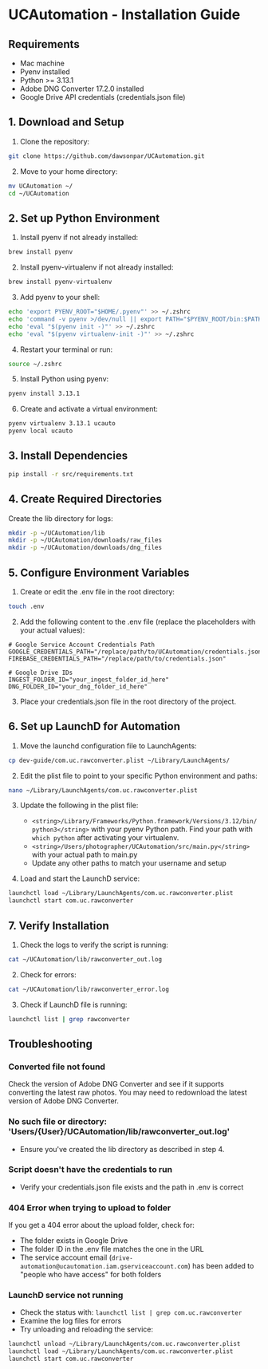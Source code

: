 # UCAutomation - Installation Guide

## Requirements

- Mac machine
- Pyenv installed
- Python >= 3.13.1
- Adobe DNG Converter 17.2.0 installed
- Google Drive API credentials (credentials.json file)

## 1. Download and Setup

1. Clone the repository:

```bash
git clone https://github.com/dawsonpar/UCAutomation.git
```

2. Move to your home directory:

```bash
mv UCAutomation ~/
cd ~/UCAutomation
```

## 2. Set up Python Environment

1. Install pyenv if not already installed:

```bash
brew install pyenv
```

2. Install pyenv-virtualenv if not already installed:

```bash
brew install pyenv-virtualenv
```

3. Add pyenv to your shell:

```bash
echo 'export PYENV_ROOT="$HOME/.pyenv"' >> ~/.zshrc
echo 'command -v pyenv >/dev/null || export PATH="$PYENV_ROOT/bin:$PATH"' >> ~/.zshrc
echo 'eval "$(pyenv init -)"' >> ~/.zshrc
echo 'eval "$(pyenv virtualenv-init -)"' >> ~/.zshrc
```

4. Restart your terminal or run:

```bash
source ~/.zshrc
```

5. Install Python using pyenv:

```bash
pyenv install 3.13.1
```

6. Create and activate a virtual environment:

```bash
pyenv virtualenv 3.13.1 ucauto
pyenv local ucauto
```

## 3. Install Dependencies

```bash
pip install -r src/requirements.txt
```

## 4. Create Required Directories

Create the lib directory for logs:

```bash
mkdir -p ~/UCAutomation/lib
mkdir -p ~/UCAutomation/downloads/raw_files
mkdir -p ~/UCAutomation/downloads/dng_files
```

## 5. Configure Environment Variables

1. Create or edit the .env file in the root directory:

```bash
touch .env
```

2. Add the following content to the .env file (replace the placeholders with your actual values):

```
# Google Service Account Credentials Path
GOOGLE_CREDENTIALS_PATH="/replace/path/to/UCAutomation/credentials.json"
FIREBASE_CREDENTIALS_PATH="/replace/path/to/credentials.json"

# Google Drive IDs
INGEST_FOLDER_ID="your_ingest_folder_id_here"
DNG_FOLDER_ID="your_dng_folder_id_here"
```

3. Place your credentials.json file in the root directory of the project.

## 6. Set up LaunchD for Automation

1. Move the launchd configuration file to LaunchAgents:

```bash
cp dev-guide/com.uc.rawconverter.plist ~/Library/LaunchAgents/
```

2. Edit the plist file to point to your specific Python environment and paths:

```bash
nano ~/Library/LaunchAgents/com.uc.rawconverter.plist
```

3. Update the following in the plist file:

   - `<string>/Library/Frameworks/Python.framework/Versions/3.12/bin/python3</string>` with your pyenv Python path. Find your path with `which python` after activating your virtualenv.
   - `<string>/Users/photographer/UCAutomation/src/main.py</string>` with your actual path to main.py
   - Update any other paths to match your username and setup

4. Load and start the LaunchD service:

```bash
launchctl load ~/Library/LaunchAgents/com.uc.rawconverter.plist
launchctl start com.uc.rawconverter
```

## 7. Verify Installation

1. Check the logs to verify the script is running:

```bash
cat ~/UCAutomation/lib/rawconverter_out.log
```

2. Check for errors:

```bash
cat ~/UCAutomation/lib/rawconverter_error.log
```

3. Check if LaunchD file is running:

```bash
launchctl list | grep rawconverter
```

## Troubleshooting

### Converted file not found

Check the version of Adobe DNG Converter and see if it supports converting the latest raw photos. You may need to redownload the latest version of Adobe DNG Converter.

### No such file or directory: 'Users/{User}/UCAutomation/lib/rawconverter_out.log'

- Ensure you've created the lib directory as described in step 4.

### Script doesn't have the credentials to run

- Verify your credentials.json file exists and the path in .env is correct

### 404 Error when trying to upload to folder

If you get a 404 error about the upload folder, check for:

- The folder exists in Google Drive
- The folder ID in the .env file matches the one in the URL
- The service account email (`drive-automation@ucautomation.iam.gserviceaccount.com`) has been added to "people who have access" for both folders

### LaunchD service not running

- Check the status with: `launchctl list | grep com.uc.rawconverter`
- Examine the log files for errors
- Try unloading and reloading the service:

```bash
launchctl unload ~/Library/LaunchAgents/com.uc.rawconverter.plist
launchctl load ~/Library/LaunchAgents/com.uc.rawconverter.plist
launchctl start com.uc.rawconverter
```

